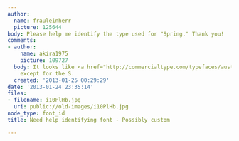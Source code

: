 ```yaml
---
author:
  name: frauleinherr
  picture: 125644
body: Please help me identify the type used for "Spring." Thank you!
comments:
- author:
    name: akira1975
    picture: 109727
  body: It looks like <a href="http://commercialtype.com/typefaces/austin">Austin</a>
    except for the S.
  created: '2013-01-25 00:29:29'
date: '2013-01-24 23:35:14'
files:
- filename: i10PlHb.jpg
  uri: public://old-images/i10PlHb.jpg
node_type: font_id
title: Need help identifying font - Possibly custom

---
```

